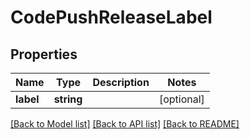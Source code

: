# CodePushReleaseLabel

## Properties
Name | Type | Description | Notes
------------ | ------------- | ------------- | -------------
**label** | **string** |  | [optional] 

[[Back to Model list]](../README.md#documentation-for-models) [[Back to API list]](../README.md#documentation-for-api-endpoints) [[Back to README]](../README.md)


